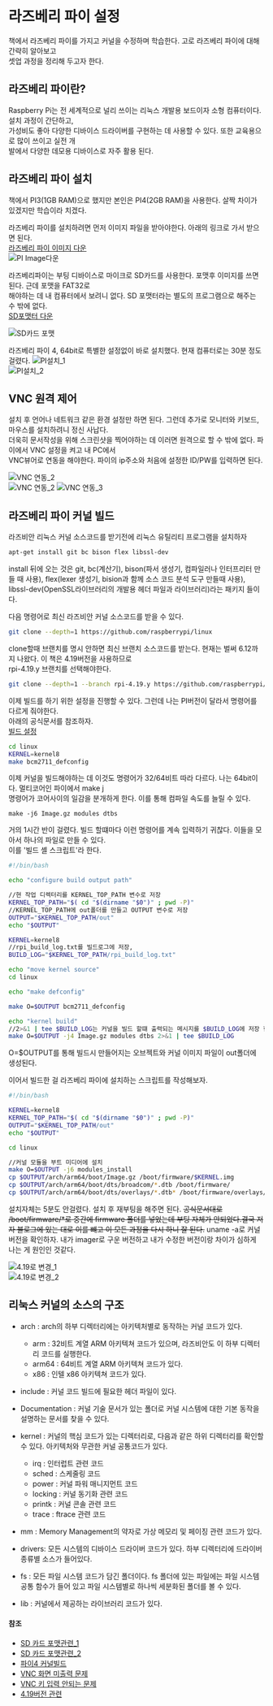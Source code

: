 # 라즈베리 파이 설정

책에서 라즈베리 파이를 가지고 커널을 수정하며 학습한다. 고로 라즈베리 파이에 대해 간략히 알아보고  
셋업 과정을 정리해 두고자 한다.

## 라즈베리 파이란?

Raspberry Pi는 전 세계적으로 널리 쓰이는 리눅스 개발용 보드이자 소형 컴퓨터이다. 설치 과정이 간단하고,  
가성비도 좋아 다양한 디바이스 드라이버를 구현하는 데 사용할 수 있다. 또한 교육용으로 많이 쓰이고 실전 개  
발에서 다양한 데모용 디바이스로 자주 활용 된다.

## 라즈베리 파이 설치

책에서 PI3(1GB RAM)으로 했지만 본인은 PI4(2GB RAM)을 사용한다. 살짝 차이가 있겠지만 학습이라 치겠다.

라즈베리 파이를 설치하려면 먼저 이미지 파일을 받아야한다. 아래의 링크로 가서 받으면 된다.  
[라즈베리 파이 이미지 다운](https://www.raspberrypi.com/software/)  
![PI Image다운](스크린샷/PI%20Imager다운.JPG)

라즈베리파이는 부팅 디바이스로 마이크로 SD카드를 사용한다. 포맷후 이미지를 쓰면 된다. 근데 포맷을 FAT32로  
해야하는 데 내 컴퓨터에서 보려니 없다. SD 포맷터라는 별도의 프로그램으로 해주는 수 밖에 없다.  
[SD포맷터 다운](https://www.sdcard.org/downloads/formatter/)

![SD카드 포맷](스크린샷/SD카드%20포맷.JPG)

라즈베리 파이 4, 64bit로 특별한 설정없이 바로 설치했다. 현재 컴퓨터로는 30분 정도 걸렸다.
![PI설치_1](스크린샷/PI설치_1.JPG)  
![PI설치_2](스크린샷/PI설치_2.JPG)

## VNC 원격 제어

설치 후 언어나 네트워크 같은 환경 설정만 하면 된다. 그런데 추가로 모니터와 키보드, 마우스를 설치하려니 정신 사납다.  
더욱히 문서작성을 위해 스크린샷을 찍어야하는 데 이러면 원격으로 할 수 밖에 없다. 파이에서 VNC 설정을 켜고 내 PC에서  
 VNC뷰어로 연동을 해야한다. 파이의 ip주소와 처음에 설정한 ID/PW를 입력하면 된다.

![VNC 연동_2](스크린샷/VNC%20연동_1.JPG)  
![VNC 연동_2](스크린샷/VNC%20연동_2.JPG)
![VNC 연동_3](스크린샷/VNC%20연동_3.JPG)

## 라즈베리 파이 커널 빌드

라즈비안 리눅스 커널 소스코드를 받기전에 리눅스 유틸리티 프로그램을 설치하자

```bash
apt-get install git bc bison flex libssl-dev
```

install 뒤에 오는 것은 git, bc(계산기), bison(파서 생성기, 컴파일러나 인터프리터 만들 때 사용), flex(lexer 생성기, bision과 함께 소스 코드 분석 도구 만들때 사용), libssl-dev(OpenSSL라이브러리의 개발용 헤더 파일과 라이브러리)라는 패키지 들이다.

다음 명령어로 최신 라즈비안 커널 소스코드를 받을 수 있다.

```bash
git clone --depth=1 https://github.com/raspberrypi/linux
```

clone할때 브랜치를 명시 안하면 최신 브랜치 소스코드를 받는다. 현재는 벌써 6.12까지 나왔다. 이 책은 4.19버전을 사용하므로  
 rpi-4.19.y 브랜치를 선택해야한다.

```bash
git clone --depth=1 --branch rpi-4.19.y https://github.com/raspberrypi/linux
```

이제 빌드를 하기 위한 설정을 진행할 수 있다. 그런데 나는 PI버전이 달라서 명령어를 다르게 줘야한다.  
아래의 공식문서를 참조하자.  
[빌드 설정](https://www.raspberrypi.com/documentation/computers/linux_kernel.html)

```bash
cd linux
KERNEL=kernel8
make bcm2711_defconfig
```

이제 커널을 빌드해야하는 데 이것도 명령어가 32/64비트 따라 다르다. 나는 64bit이다. 멀티코어인 파이에서 make j  
 명령어가 코어사이의 일감을 분개하게 한다. 이를 통해 컴파일 속도를 늘릴 수 있다.

```bashGO
make -j6 Image.gz modules dtbs
```

거의 1시간 반이 걸렸다. 빌드 할떄마다 이런 명령어를 계속 입력하기 귀찮다. 이들을 모아서 하나의 파일로 만들 수 있다.  
이를 '빌드 셸 스크립트'라 한다.

```bash
#!/bin/bash

echo "configure build output path"

//현 작업 디렉터리를 KERNEL_TOP_PATH 변수로 저장
KERNEL_TOP_PATH="$( cd "$(dirname "$0")" ; pwd -P)"
//KERNEL_TOP_PATH에 out폴더를 만들고 OUTPUT 변수로 저장
OUTPUT="$KERNEL_TOP_PATH/out"
echo "$OUTPUT"

KERNEL=kernel8
//rpi_build_log.txt를 빌드로그에 저장,
BUILD_LOG="$KERNEL_TOP_PATH/rpi_build_log.txt"

echo "move kernel source"
cd linux

echo "make defconfig"

make O=$OUTPUT bcm2711_defconfig

echo "kernel build"
//2>&1 | tee $BUILD_LOG는 커널을 빌드 할떄 출력되는 메시지를 $BUILD_LOG에 저장 한다는 뜻
make O=$OUTPUT -j4 Image.gz modules dtbs 2>&1 | tee $BUILD_LOG

```

O=$OUTPUT를 통해 빌드시 만들어지는 오브젝트와 커널 이미지 파일이 out폴더에 생성된다.

이어서 빌드한 걸 라즈베리 파이에 설치하는 스크립트를 작성해보자.

```bash
#!/bin/bash

KERNEL=kernel8
KERNEL_TOP_PATH="$( cd "$(dirname "$0")" ; pwd -P)"
OUTPUT="$KERNEL_TOP_PATH/out"
echo "$OUTPUT"

cd linux

//커널 모듈을 부트 미디어에 설치
make O=$OUTPUT -j6 modules_install
cp $OUTPUT/arch/arm64/boot/Image.gz /boot/firmware/$KERNEL.img
cp $OUTPUT/arch/arm64/boot/dts/broadcom/*.dtb /boot/firmware/
cp $OUTPUT/arch/arm64/boot/dts/overlays/*.dtb* /boot/firmware/overlays/

```

설치자체는 5분도 안걸렸다. 설치 후 재부팅을 해주면 된다. ~~공식문서대로 /boot/firmware/\*로 중간에 firmware 폴더를 넣었는데
부팅 자체가 안되었다.결국 저자 블로그에 있는 대로 이를 뺴고 이 모든 과정을 다시 하니 잘 된다.~~
uname -a로 커널 버전을 확인하자. 내가 imager로 구운 버전하고 내가 수정한 버전이랑 차이가 심하게 나는 게 원인인 것같다.

![4.19로 변경_1](스크린샷/419버전으로%20변경.JPG)  
![4.19로 변경_2](스크린샷/419버전으로%20변경_2.JPG)

## 리눅스 커널의 소스의 구조

- arch : arch의 하부 디렉터리에는 아키텍처별로 동작하는 커널 코드가 있다.

  - arm : 32비트 계열 ARM 아키텍쳐 코드가 있으며, 라즈비안도 이 하부 디렉터리 코드를 실행한다.
  - arm64 : 64비트 계열 ARM 아키텍쳐 코드가 있다.
  - x86 : 인텔 x86 아키텍쳐 코드가 있다.

- include : 커널 코드 빌드에 필요한 헤더 파일이 있다.

- Documentation : 커널 기술 문서가 있는 폴더로 커널 시스템에 대한 기본 동작을 설명하는 문서를 찾을 수 있다.

- kernel : 커널의 핵심 코드가 있는 디렉터리로, 다음과 같은 하위 디렉터리를 확인할 수 있다. 아키텍처와 무관한 커널 공통코드가 있다.

  - irq : 인터럽트 관련 코드
  - sched : 스케줄링 코드
  - power : 커널 파워 매니지먼트 코드
  - locking : 커널 동기화 관련 코드
  - printk : 커널 콘솔 관련 코드
  - trace : ftrace 관련 코드

- mm : Memory Management의 약자로 가상 메모리 및 페이징 관련 코드가 있다.

- drivers: 모든 시스템의 디바이스 드라이버 코드가 있다. 하부 디렉터리에 드라이버 종류별 소스가 들어있다.

- fs : 모든 파일 시스템 코드가 담긴 폴더이다. fs 폴더에 있는 파일에는 파일 시스템 공통 함수가 들어 있고 파일 시스템별로 하나씩
  세분화된 폴더를 볼 수 있다.

- lib : 커널에서 제공하는 라이브러리 코드가 있다.

#### 참조

- [SD 카드 포맷관련\_1](https://forums.raspberrypi.com/viewtopic.php?t=263810#:~:text=I%20know%20the%20boot%20partition%20needs%20to,trying%20to%20accomplish%20doable?%20If%20so%2C%20how?)
- [SD 카드 포맷관련\_2](https://m.blog.naver.com/elepartsblog/221900762982)
- [파이4 커널빌드](https://austindhkim.tistory.com/507)
- [VNC 화면 미출력 문제](https://m.blog.naver.com/elepartsblog/221828692886)
- [VNC 키 입력 안되는 문제](https://superuser.com/questions/682287/vnc-console-does-not-accept-any-keyboard-mouse-inputs)
- [4.19버전 관련](https://remnant24c1.tistory.com/477)
